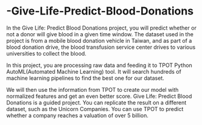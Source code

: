 # -Give-Life-Predict-Blood-Donations
In the Give Life: Predict Blood Donations project, you will predict whether or not a donor will give blood in a given time window. The dataset used in the project is from a mobile blood donation vehicle in Taiwan, and as part of a blood donation drive, the blood transfusion service center drives to various universities to collect the blood. 

In this project, you are processing raw data and feeding it to TPOT Python AutoML(Automated Machine Learning) tool. It will search hundreds of machine learning pipelines to find the best one for our dataset. 

We will then use the information from TPOT to create our model with normalized features and get an even better score. 
Give Life: Predict Blood Donations is a guided project. You can replicate the result on a different dataset, such as the Unicorn Companies. You can use TPOT to predict whether a company reaches a valuation of over 5 billion. 
